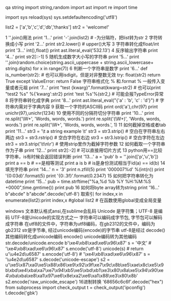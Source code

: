 
qa string
import string,random
import ast
import re
import time

import sys
reload(sys)
sys.setdefaultencoding('utf8')

list2 = ['a','b','c','d','db','thanks']
str2 = 'welcome!'

1 ''.join()用法
print '1...'
print '-'.join(list2) # -为分隔符，把list转为str
2 字符转换成小写
print '2...'
print str2.lower() # upper()大写
3 字符串转化成float/int
print '3...'
int(),float()
print ast.literal_eval('532.13')
4 反序输出字符串
print '4...'
print str2[::-1]
5 随机生成数字大小写的字符串
print '5...'
print ''.join(random.choice(string.ascii_uppercase + string.ascii_lowercase+ string.digits) for x in range(7))
6 判断一个字符串是数字
print '6...'
def is_number(str2):  # 也可以用isdigit，但是对非整数无效
    try:
        float(str2)
        return True
    except ValueError:
        return False
字符串格式化 % 和.format % 一般传入变量或者元祖
print '7...'
print "test {kwarg}".format(kwarg=str2) # 也可以print "test2 %s" %{'kwarg':str2}
print 'test %s'%(str2,) # 可能会报TypeError异常
8 将字符串转化成字典
print '8...'
print ast.literal_eval("{'a' : 'b', 'c' : 'd'}")  # 字符串内需对于字典内容
9 获取一个字符的ASCII码
print ord('a'),chr(97)
print unichr(97),unichr(1234)
10 使用不同的分隔符切分字符串
print '10...'
print re.split('\W+', 'Words, words, words.')
print re.split('(\W+)', 'Words, words, words.')
print re.split('\W+', 'Words, words, words.', 1)
11 如何截掉空格或者tab
print '11...'
str3 = '\t a string example \t'
str3 = str3.strip()  # 空白在字符串左右两边
str3 = str3.rstrip()  # 空白字符在右边
str3 = str3.lstrip()  # 空白字符在左边
str3 = str3.strip('\t\n\r')  # 使用strip里作为截掉字符参数
12 如何截取一个字符串作为子串
print '12...'
print str2[:-2]  # 可以直接用切片方式
13 python用==比较字符串，is有时候会返回错误判断
print '13...'
a = 'pub'
b = ''.join(['p','u','b'])
print a == b  # ==是相等测试
print a is b  # is是身份测试相当于id(a) == id(b)
14 填充字符串
print '14...'
n = '3'
print n.zfill(5)
print '000007%d' %(int(n))
print '{0:03d}'.format(5)
print '{0:.3f}'.format(0.2347)
15 如何把字符串转化为datetime
print '15...'
pub = time.strftime("%a,%d %b %Y %H:%M:%S +0000",time.gmtime())
print pub
16 如何将byte array转为string
print '16...'
b"abcde"
b"abcde".decode('utf-8')
取索引
for index,x in enumerate(list2):print index,x
#global list2 #  在函数使用global变成全局变量

windows 文本默认格式ansi,在sublime会乱码
Unicode 是字符集；UTF-8 是编码
UTF-8是Unicode的实现方式之一
字符串可以编码成字节包, 字节包可以解码成字符串
在utf8的文件中，字符串为utf8编码，在gb2312的文件中，编码为gb2312
str是字节串, 经过unicode编码(encode)的字节串
utf-8是经过
decode() 其他编码转化成unicode编码
encode() unicode编码转为其他编码
str.decode/unicode.encode
b'\xe4\xb8\xad\xe6\x96\x87'
s = '中文' # '\xe4\xb8\xad\xe6\x96\x87'
s.encode('utf-8')
unicode(s) # return u'\u4e2d\u6587'
s.encode('utf-8') # '\xe4\xb8\xad\xe6\x96\x87'
s = '\u4e2d\u6587'
s.decode('unicode-escape')
s2 = u'\xe5\x87\xa0\xe5\x88\x86\xe9\x92\x9f\xe7\x9c\x8b\xe5\xae\x8c\xe5\x9b\xbd\xe4\xba\xa7\xe7\x94\xb5\xe5\xbd\xb1\xe3\x80\x8a\xe5\x94\x90\xe4\xba\xba\xe8\xa1\x97\xe6\x8e\xa2\xe6\xa1\x88\xe3\x80\x8b'
s2.encode('raw_unicode_escape')
16进制转换
'68656c6c6f'.decode("hex")
from subprocess import check_output
t = check_output('ipconfig')
t.decode('gbk')
